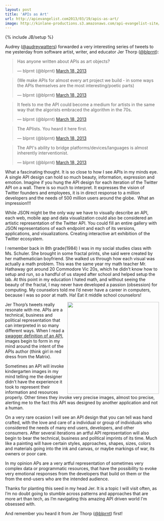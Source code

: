```yaml
---
layout: post
title: 'APIs as Art'
url: http://apievangelist.com2013/03/19/apis-as-art/
image: http://kinlane-productions.s3.amazonaws.com/api-evangelist-site/blog/washington-crossing-the-delaware-cropped.png
---
```

{% include JB/setup %}
<p>
     Audrey (<a href="https://twitter.com/blprnt">@audreywatters</a>) forwarded a very interesting series of tweets to me yesterday from software artist, writer, and educator Jer Thorp (<a href="https://twitter.com/blprnt" target="_blank">@blprnt</a>):
</p>
<blockquote class="twitter-tweet c1">
     <p>
          Has anyone written about APIs as art objects?
     </p>— blprnt (@blprnt) <a href="https://twitter.com/blprnt/status/313713240943247361">March 18, 2013</a>
</blockquote>
<blockquote class="twitter-tweet c1">
     <p>
          (We make APIs for almost every art project we build - in some ways the APIs themselves are the most interesting/poetic parts)
     </p>— blprnt (@blprnt) <a href="https://twitter.com/blprnt/status/313714968379940865">March 18, 2013</a>
</blockquote>
<blockquote class="twitter-tweet c1">
     <p>
          It feels to me the API could become a medium for artists in the same way that the algorists embraced the algorithm in the 70s.
     </p>— blprnt (@blprnt) <a href="https://twitter.com/blprnt/status/313716173973897216">March 18, 2013</a>
</blockquote>
<blockquote class="twitter-tweet c1">
     <p>
          The APIists. You heard it here first.
     </p>— blprnt (@blprnt) <a href="https://twitter.com/blprnt/status/313716358242238466">March 18, 2013</a>
</blockquote>
<blockquote class="twitter-tweet c1">
     <p>
          The API's ability to bridge platforms/devices/languages is almost inherently interventionist.
     </p>— blprnt (@blprnt) <a href="https://twitter.com/blprnt/status/313717301008535552">March 18, 2013</a>
</blockquote>
<p>
     What a fascinating thought. It is so close to how I see APIs in my minds eye. A single API design can hold so much beauty, information, expression and emotion. Imagine if you hung the API design for each iteration of the Twitter API on a wall. There is so much to interpret. It expresses the vision of Twitter founders and employees, it is in direct response to a million developers and the needs of 500 million users around the globe.  What an impression!!!
</p>
<p>
     While JSON might be the only way we have to visually describe an API, each web, mobile app and data visualization could also be considered an artistic representation of the Twitter API. You could fill an entire gallery with JSON representations of each endpoint and each of its versions, applications, and visualizations. Creating interactive art exhibition of the Twitter ecosystem.
</p>
<p>
     I remember back in 8th grade(1984) I was in my social studies class with Ms. Schuler. She brought in some fractal prints, she said were created by her mathematician boyfriend. She walked us through how each visual was actually a math problem. This was the same year my math teacher Mr. Hathaway got around 20 Commodore Vic 20s, which he didn’t know how to setup and run, so a handful of us stayed after school and helped setup the lab. At this point in my education I hated math, and without seeing the beauty of the fractal, I may never have developed a passion (obsession) for computing. My counselors told me I’d never have a career in computers, because I was so poor at math. Ha! Eat it middle school counselors!
</p>
<p>
     <img src="https://s3.amazonaws.com/kinlane-productions/washington-crossing-the-delaware-cropped.png"  width="300" align="right" />
</p>
<p>
     Jer Thorp’s tweets really resonate with me. APIs are a technical, business and political representation that can interpreted in so many different ways. When I read a <a href="https://developers.helloreverb.com/swagger/">swagger definition of an API</a>, images begin to form in my mind around the intent of the APIs author (think girl in red dress from the Matrix).
</p>
<p>
     Sometimes an API will invoke kindergarten images in my mind telling me the designer didn’t have the experience it took to represent their information and resources properly. Other times they invoke very precise images, almost too precise, alerting me to the fact this API was designed by another application and not a human.
</p>
<p>
     On a very rare ocasion I will see an API design that you can tell was hand crafted, with the love and care of a individual or group of individuals who considered the needs of many end users, developers, and other consumers. After several iterations an artful API representation will also begin to bear the technical, business and political imprints of its time. Much like a painting will have certain styles, approaches, shapes, sizes, colors and materials going into the ink and canvas, or maybe markings of war, its owners or poor care.
</p>
<p>
     In my opinion APs are a very artful representation of sometimes very complex data or programmatic resources, that have the possibility to evoke very emotional responses from the developers that build on them or the from the end-users who are the intended audience.
</p>
<p>
     Thanks for planting this seed in my head Jer. It is a topic I will visit often, as I’m no doubt going to stumble across patterns and approaches that are more art than tech, as I’m navigating this amazing API driven world I'm obsessed with.
</p>
<p>
     And remember you heard it from Jer Thorp (<a href="https://twitter.com/blprnt" target="_blank">@blprnt</a>) first!
</p>

